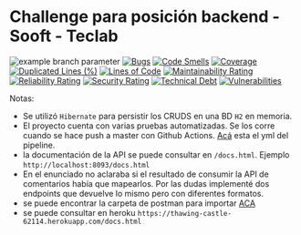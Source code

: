 # Challenge para posición backend - Sooft - Teclab

![example branch parameter](https://github.com/lisomartinez/challenge-java-backend-dev-sooft/workflows/Java%20CI%20with%20Maven/badge.svg?branch=main)
[![Bugs](https://sonarcloud.io/api/project_badges/measure?project=lisomartinez_challenge-java-backend-dev-sooft&metric=bugs)](https://sonarcloud.io/dashboard?id=lisomartinez_challenge-java-backend-dev-sooft)
[![Code Smells](https://sonarcloud.io/api/project_badges/measure?project=lisomartinez_challenge-java-backend-dev-sooft&metric=code_smells)](https://sonarcloud.io/dashboard?id=lisomartinez_challenge-java-backend-dev-sooft)
[![Coverage](https://sonarcloud.io/api/project_badges/measure?project=lisomartinez_challenge-java-backend-dev-sooft&metric=coverage)](https://sonarcloud.io/dashboard?id=lisomartinez_challenge-java-backend-dev-sooft)
[![Duplicated Lines (%)](https://sonarcloud.io/api/project_badges/measure?project=lisomartinez_challenge-java-backend-dev-sooft&metric=duplicated_lines_density)](https://sonarcloud.io/dashboard?id=lisomartinez_challenge-java-backend-dev-sooft)
[![Lines of Code](https://sonarcloud.io/api/project_badges/measure?project=lisomartinez_challenge-java-backend-dev-sooft&metric=ncloc)](https://sonarcloud.io/dashboard?id=lisomartinez_challenge-java-backend-dev-sooft)
[![Maintainability Rating](https://sonarcloud.io/api/project_badges/measure?project=lisomartinez_challenge-java-backend-dev-sooft&metric=sqale_rating)](https://sonarcloud.io/dashboard?id=lisomartinez_challenge-java-backend-dev-sooft)
[![Reliability Rating](https://sonarcloud.io/api/project_badges/measure?project=lisomartinez_challenge-java-backend-dev-sooft&metric=reliability_rating)](https://sonarcloud.io/dashboard?id=lisomartinez_challenge-java-backend-dev-sooft)
[![Security Rating](https://sonarcloud.io/api/project_badges/measure?project=lisomartinez_challenge-java-backend-dev-sooft&metric=security_rating)](https://sonarcloud.io/dashboard?id=lisomartinez_challenge-java-backend-dev-sooft)
[![Technical Debt](https://sonarcloud.io/api/project_badges/measure?project=lisomartinez_challenge-java-backend-dev-sooft&metric=sqale_index)](https://sonarcloud.io/dashboard?id=lisomartinez_challenge-java-backend-dev-sooft)
[![Vulnerabilities](https://sonarcloud.io/api/project_badges/measure?project=lisomartinez_challenge-java-backend-dev-sooft&metric=vulnerabilities)](https://sonarcloud.io/dashboard?id=lisomartinez_challenge-java-backend-dev-sooft)

Notas:

- Se utilizó `Hibernate` para persistir los CRUDS en una BD `H2` en memoria.
- El proyecto cuenta con varias pruebas automatizadas. Se los corre cuando se hace push a master con Github Actions.
  [Acá](https://github.com/lisomartinez/challenge-java-backend-dev-sooft/blob/main/.github/workflows/maven.yml) esta el
  yml del pipeline.
- la documentación de la API se puede consultar en `/docs.html`. Ejemplo `http://localhost:8093/docs.html`
- En el enunciado no aclaraba si el resultado de consumir la API de comentarios había que mapearlos. Por las dudas
  implementé dos endpoints que devuelve lo mismo pero con diferentes formatos.
- se puede encontrar la carpeta de postman para
  importar [ACA](https://github.com/lisomartinez/challenge-java-backend-dev-sooft/blob/main/postman/challenge.postman_collection.json)
- se puede consultar en heroku `https://thawing-castle-62114.herokuapp.com/docs.html`